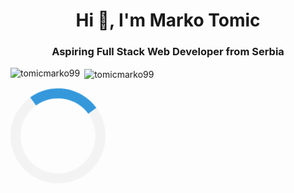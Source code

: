 <h1 align="center">Hi 👋, I'm Marko Tomic</h1>
<h3 align="center">Aspiring Full Stack Web Developer from Serbia</h3>

<p><img align="left" src="https://github-readme-stats.vercel.app/api/top-langs?username=tomicmarko99&show_icons=true&theme=dracula&locale=en&layout=compact" alt="tomicmarko99" /></p>

<p>&nbsp;<img align="center" src="https://github-readme-stats.vercel.app/api?username=tomicmarko99&show_icons=true&theme=dracula&locale=en" alt="tomicmarko99" /></p>



<style>
.loader {
  border: 16px solid #f3f3f3;
  border-top: 16px solid #3498db;
  border-radius: 50%;
  width: 120px;
  height: 120px;
  animation: spin 2s linear infinite;
}

@keyframes spin {
  0% { transform: rotate(0deg); }
  100% { transform: rotate(360deg); }
}
</style>

<div class="loader"></div>
